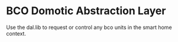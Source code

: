 # BCO Domotic Abstraction Layer

Use the dal.lib to request or control any bco units in the smart home context.
